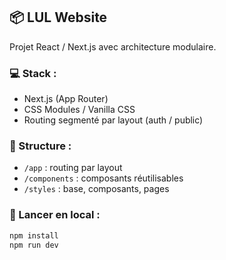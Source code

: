 ## 📦 LUL Website

Projet React / Next.js avec architecture modulaire.

### 💻 Stack :

- Next.js (App Router)
- CSS Modules / Vanilla CSS
- Routing segmenté par layout (auth / public)

### 📁 Structure :

- `/app` : routing par layout
- `/components` : composants réutilisables
- `/styles` : base, composants, pages

### 🚀 Lancer en local :

```bash
npm install
npm run dev
```
